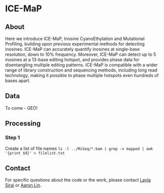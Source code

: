 # ICE-MaP
## About
Here we introduce ICE-MaP, Inosine CyanoEthylation and Mutational Profiling, building upon previous experimental methods for detecting inosines. ICE-MaP can accurately quantify inosines at single-base resolution, down to 10% frequency. Moreover, ICE-MaP can detect up to 5 inosines at a 13-base editing hotspot, and provides phase data for disentangling multiple editing patterns. ICE-MaP is compatible with a wider range of library construction and sequencing methods, including long read technology, making it possible to phase multiple  hotspots even hundreds of bases apart. 
## Data
To come - GEO!
## Processing
### Step 1
Create a list of file names
```ls -l ../MiSeq/*.bam | grep -v mapped | awk '{print $9}' > filelist.txt```
## Contact
For specific questions about the code or the work, please contact [Layla Siraj](layla.siraj@gmail.com) or [Aaron Lin](alin@broadinstitute.org).
